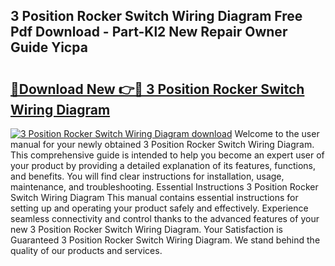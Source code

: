 ## 3 Position Rocker Switch Wiring Diagram Free Pdf Download - Part-Kl2 New Repair Owner Guide Yicpa

# <h2><a href="http://dfmqzd.blite.top/?on=3+Position+Rocker+Switch+Wiring+Diagram">🔗Download New 👉🔴 3 Position Rocker Switch Wiring Diagram</a></h2>

[![3 Position Rocker Switch Wiring Diagram download](https://i.imgur.com/lujVjoI.png)](http://dfmqzd.blite.top/?on=3+Position+Rocker+Switch+Wiring+Diagram)
Welcome to the user manual for your newly obtained 3 Position Rocker Switch Wiring Diagram. This comprehensive guide is intended to help you become an expert user of your product by providing a detailed explanation of its features, functions, and benefits. You will find clear instructions for installation, usage, maintenance, and troubleshooting. Essential Instructions 3 Position Rocker Switch Wiring Diagram This manual contains essential instructions for setting up and operating your product safely and effectively. Experience seamless connectivity and control thanks to the advanced features of your new 3 Position Rocker Switch Wiring Diagram. Your Satisfaction is Guaranteed 3 Position Rocker Switch Wiring Diagram. We stand behind the quality of our products and services.
